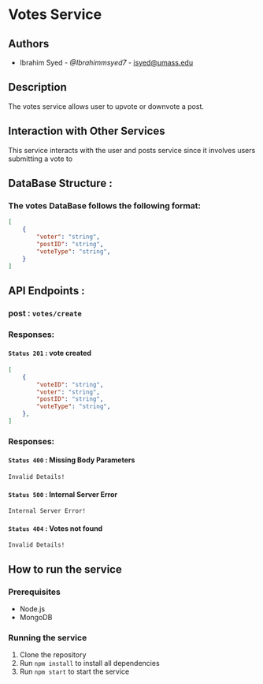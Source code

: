 # Votes Service

## Authors

-   Ibrahim Syed - *@Ibrahimmsyed7* - [isyed@umass.edu](isyed@umass.edu)
## Description

The votes service allows user to upvote or downvote a post.

## Interaction with Other Services

This service interacts with the user and posts service since it involves users submitting a vote to 

## DataBase Structure :

### The votes DataBase follows the following format:

```json
[
	{
		"voter": "string",
        "postID": "string",
        "voteType": "string",
	}
]
```

## API Endpoints :

### post : `votes/create`

### Responses:

#### `Status 201` : vote created

```json
[
    {
        "voteID": "string",
        "voter": "string",
        "postID": "string",
        "voteType": "string",
    },
]
```

### Responses:

#### `Status 400` : Missing Body Parameters

```
Invalid Details!
```

#### `Status 500` : Internal Server Error

```
Internal Server Error!
```

#### `Status 404` : Votes not found

```
Invalid Details!
```

## How to run the service

### Prerequisites

-   Node.js
-   MongoDB

### Running the service

1.  Clone the repository
2.  Run `npm install` to install all dependencies
3.  Run `npm start` to start the service
